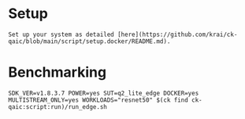 # Setup
    Set up your system as detailed [here](https://github.com/krai/ck-qaic/blob/main/script/setup.docker/README.md).

# Benchmarking
```
SDK_VER=v1.8.3.7 POWER=yes SUT=q2_lite_edge DOCKER=yes MULTISTREAM_ONLY=yes WORKLOADS="resnet50" $(ck find ck-qaic:script:run)/run_edge.sh
```
